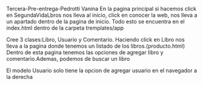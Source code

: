Tercera-Pre-entrega-Pedrotti Vanina
En la pagina principal si hacemos click en SegundaVidaLbros nos lleva al inicio, click en conocer la web, nos lleva a un apartado dentro de la pagina de inicio. 
Todo esto se encuentra en el index.html dentro de la carpeta tremplates/app

Cree 3 clases:Libro, Usuario y Comentario.
Haciendo click en Libro nos lleva a la pagina donde tenemos un listado de los libros.(producto.html)
Dentro de esta pagina tenemos las opciones de agregar libro y comentario.Ademas, podemos de buscar un libro

El modelo Usuario solo tiene la opcion de agregar usuario en el navegador a la derecha
